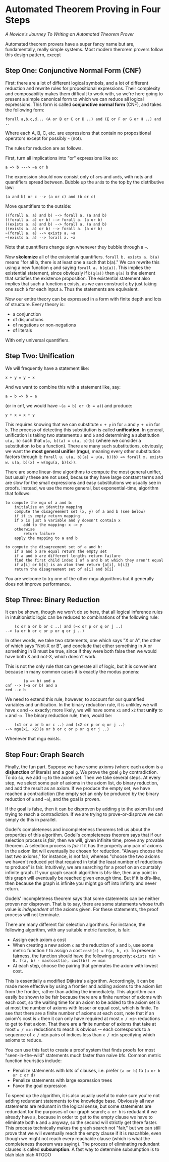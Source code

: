 Automated Theorem Proving in Four Steps
=======================================
*A Novice's Journey To Writing an Automated Theorem Prover*

Automated theorem provers have a super fancy name but are, fundamentally, really simple systems. Most modern therorem provers follow this design pattern, except 

Step One: Conjunctive Normal Form (CNF)
---------------------------------------

First: there are a lot of different logical symbols, and a lot of different reduction and rewrite rules for propositional expressions. Their complexity and composability makes them difficult to work with, so we're here going to present a simple canonical form to which we can reduce all logical expressions. This form is called **conjunctive normal form** (CNF), and takes the following form:

```
forall a,b,c,d... (A or B or C or D ..) and (E or F or G or H ..) and ..
```

Where each A, B, C, etc. are expressions that contain no propositional operators except for possibly `~` (not).

The rules for reducion are as follows.

First, turn all implications into "or" expressions like so:
```
a => b ---> ~a or b
```

The expression should now consist only of `or`s and `and`s, with nots and quantifiers spread between. Bubble up the `and`s to the top by the distributive law:
```
(a and b) or c --> (a or c) and (b or c)
```

Move quantifiers to the outside:
```
((forall a. a) and b) --> forall a. (a and b)
((forall a. a) or b) --> forall a. (a or b)
((exists a. a) and b) --> forall a. (a and b)
((exists a. a) or b) --> forall a. (a or b)
~(forall a. a) --> exists a. ~a
~(exists a. a) --> forall a. ~a
```
Note that quantifiers change sign whenever they bubble through a `~`.

Now **skolemize** all of the existential quantifiers. `forall b. exists a. b(a)` means "for all b, there is at least one a such that b(a)." We can rewrite this using a new function `q` and saying `forall a. b(q(a))`. This implies the existential statement, since obviously if `b(q(a))` then `q(a)` is the element that satisfies the existence proposition. The existential statement also implies that such a function `q` exists, as we can construct `q` by just taking one such `b` for each input `a`. Thus the statements are equivalent.

Now our entire theory can be expressed in a form with finite depth and lots of structure. Every theory is:
  - a conjunction
  - of disjunctions
  - of negations or non-negations
  - of literals

With only universal quantifiers.

Step Two: Unification
---------------------

We will frequently have a statement like:

`x + y = y + x`

And we want to combine this with a statement like, say:

`a = b => b = a`

(or in cnf, we would have `~(a = b) or (b = a)`) and produce:

`y + x = x + y`

This requires knowing that we can substitute `x + y` in for `a` and `y + x` in for `b`. The process of detecting this substitution is called **unification**. In general, unification is taking two statements `a` and `b` and determining a substitution `u(a, b)` such that `u(a, b)(a) = u(a, b)(b)` (where we consider a substitution to be a function). There are many such substitutions, obviously; we want the **most general unifier** (**mgu**), meaning every other substitution factors through it: `forall u. u(a, b)(a) = u(a, b)(b) => forall x. exists w. u(a, b)(x) = w(mgu(a, b)(x))`.

There are some linear-time algorithms to compute the most general unifier, but usually these are not used, because they have large constant terms and are slow for the small expressions and easy substitutions we usually see in proofs. Instead, we use the more general, but exponential-time, algorithm that follows:

```
to compute the mgu of a and b:
    initialize an identity mapping
    compute the disagreement set (x, y) of a and b (see below)
    if it is empty return mapping
    if x is just a variable and y doesn't contain x
        add to the mapping: x -> y
    otherwise
        return failure
    apply the mapping to a and b

to compute the disagreement set of a and b:
    if a and b are equal return the empty set
    if a and b are different lengths return failure
    find the first child index i of a and b at which they aren't equal
    if a[i] or b[i] is an atom then return {a[i], b[i]}
    return the disagreement set of a[i] and b[i]
```

You are welcome to try one of the other mgu algorithms but it generally does not improve performance.

Step Three: Binary Reduction
----------------------------

It can be shown, though we won't do so here, that all logical inference rules in intuitionistic logic can be reduced to combinations of the following rule:

```
    (x or a or b or c ..) and (~x or p or q or j ..)
--> (a or b or c or p or q or j ..)
```

In other words, we take two statements, one which says "X or A", the other of which says "Not-X or B", and conclude that either something in A or something in B must be true, since if they were both false then we would have both X and not-X, which doesn't work.

This is not the only rule that can generate all of logic, but it is convenient because in many common cases it is exactly the modus ponens:

```
        (a => b) and a
cnf --> (~a or b) and a
red --> b
```

We need to extend this rule, however, to account for our quantified variables and unification. In the binary reduction rule, it is unlikley we will have `x` and `~x` exactly; more likely, we will have some `x1` and `x2` that **unify** to `x` and `~x`. The binary reduction rule, then, would be:
```
    (x1 or a or b or c ..) and (x2 or p or q or j ..)
--> mgu(x1, x2)(a or b or c or p or q or j ..)
```
Whenever that mgu exists.

Step Four: Graph Search
-----------------------

Finally, the fun part. Suppose we have some axioms (where each axiom is a **disjunction** of literals) and a goal `g`. We prove the goal `g` by contradiction. To do so, we add `~g` to the axiom set. Then we take several steps. At every step, we select some pair of axioms in the axiom list, do binary reduction, and add the result as an axiom. If we produce the empty set, we have reached a contradiction (the empty set an only be produced by the binary reduction of `a` and `~a`), and the goal is proven.

If the goal is false, then it can be disproven by adding `g` to the axiom list and trying to reach a contradiction. If we are trying to prove-or-disprove we can simply do this in parallel.

Godel's completeness and incompleteness theorems tell us about the properties of this algorithm. Godel's completeness theorem says that if our selection process is *fair*, then we will, given infinite time, prove any provable theorem. A selection process is *fair* if it has the property any pair of axioms in the axiom list will eventually be chosen for reduction. "Always choose the last two axioms," for instance, is not fair, whereas "choose the two axioms we haven't reduced yet that required in total the least number of reductions to produce" is fair. Intuitively, we are searching for a proof on an countably infinite graph. If your graph search algorithm is bfs-like, then any point in this graph will eventually be reached given enough time. But if it is dfs-like, then because the graph is infinite you might go off into infinity and never return.

Godels' incompletness theorem says that some statements can be neither proven nor disproven. That is to say, there are some statements whose truth value is *independent* of the axioms given. For these statements, the proof process will not terminate.

There are many different fair selection algorithms. For instance, the following algorithm, with any suitable metric function, is fair:
  - Assign each axiom a cost
  - When creating a new axiom `c` as the reduction of `a` and `b`, use some metric function `f` to assign a cost `cost(c) = f(a, b, c)`. To preserve fairness, the function should have the following property:
        `exists min > 0. f(a, b) - max(cost(a), cost(b)) >= min`
  - At each step, choose the pairing that generates the axiom with lowest cost.

This is essentially a modified Dijkstra's algorithm. Accordingly, it can be made more effective by using a frontier and adding axioms to the axiom list from the frontier, rather than adding the immediately. This algorithm can easily be shown to be fair because there are a finite number of axioms with each cost, so the waiting time for an axiom to be added to the axiom set is at most the number of axioms with lesser or equal cost, which is finite. To see that there are a finite number of axioms at each cost, note that if an axiom's cost is `x` then it can only have required at most `x / min` reductions to get to that axiom. That there are a finite number of axioms that take at most `x / min` reductions to reach is obvious -- each corresponds to a sequence of `x / min` pairs of indices less than `x / min` specifying which axioms to reduce.

You can use this fact to create a proof system that finds proofs for most "seen-in-the-wild" statements much faster than naive bfs. Common metric function heuristics include:
  - Penalize statements with lots of clauses, i.e. prefer `(a or b)` to `(a or b or c or d)`
  - Penalize statements with large expression trees
  - Favor the goal expression

To speed up the algorithm, it is also usually useful to make sure you're not adding redundant statements to the knowledge base. Obviously all new statements are redunant in the logical sense, but some statements are redundant for the purposes of our graph search; `a or b` is redudant if we already have `a`, because in order to get to the empty clause we have to eliminate both `b` and `a` anyway, so the second will strictly get there faster. This process technically makes the graph search not "fair," but we can still prove that we will eventually reach the empty clause if it is reacahble, even though we might not reach every reachable clause (which is what the completeness theorem was saying). The process of eliminating redundant clauses is called **subsumption**. A fast way to determine subsumption is to blah blah blah #TODO
